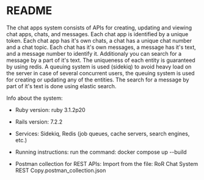 # README

The chat apps system consists of APIs for creating, updating and viewing chat apps, chats, and messages.
Each chat app is identified by a unique token.
Each chat app has it's own chats, a chat has a unique chat number and a chat topic.
Each chat has it's own messages, a message has it's text, and a message number to identify it. Additionaly you can 
search for a message by a part of it's text.
The uniqueness of each entity is guaranteed by using redis.
A queuing system is used (sidekiq) to avoid heavy load on the server in case of several concurrent users,
the queuing system is used for creating or updating any of the entities.
The search for a message by part of it's text is done using elastic search.

Info about the system:

* Ruby version: ruby 3.1.2p20

* Rails version: 7.2.2

* Services: Sidekiq, Redis (job queues, cache servers, search engines, etc.)

* Running instructions: run the command: docker compose up --build

* Postman collection for REST APIs: Import from the file: RoR Chat System REST Copy.postman_collection.json

